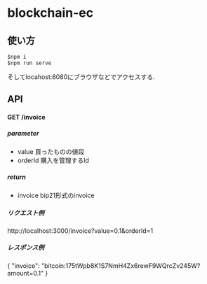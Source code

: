 # blockchain-ec

## 使い方

```
$npm i
$npm run serve
```

そしてlocahost:8080にブラウザなどでアクセスする.

## API
#### GET /invoice 
##### parameter
- value
買ったものの値段
- orderId
購入を管理するId

##### return
- invoice bip21形式のinvoice

##### リクエスト例
http://localhost:3000/invoice?value=0.1&orderId=1

##### レスポンス例
{
    "invoice": "bitcoin:175tWpb8K1S7NmH4Zx6rewF9WQrcZv245W?amount=0.1"
}